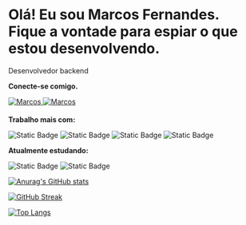 # Olá! Eu sou Marcos Fernandes. Fique a vontade para espiar o que estou desenvolvendo.

Desenvolvedor backend

**Conecte-se comigo.**
<div>
 <a href="https://www.linkedin.com/in/marcos-fc" target="_blank">
<img src=https://img.shields.io/badge/linkedin-%231E77B5.svg?&style=for-the-badge&logo=linkedin&logoColor=white alt=Marcos Fernandes linkedin style="margin-bottom: 5px;" />
</a>
  
<a href="https://github.com/marcos-fc" target="_blank">
<img src=https://img.shields.io/badge/GitHub-100000?style=for-the-badge&logo=github&logoColor=white alt=Marcos Fernandes GitHub style="margin-bottom: 5px;" />
</a>
</div>

**Trabalho mais com:**

![Static Badge](https://img.shields.io/badge/Java-blue)
![Static Badge](https://img.shields.io/badge/Eclipse-purple)
![Static Badge](https://img.shields.io/badge/Spring_boot-green)
![Static Badge](https://img.shields.io/badge/Mysql-blue)

**Atualmente estudando:**

![Static Badge](https://img.shields.io/badge/Kotlin-purple)
![Static Badge](https://img.shields.io/badge/Ingl%C3%AAs-red)

[![Anurag's GitHub stats](https://github-readme-stats.vercel.app/api?username=marcos-fc&show_icons=true&theme=gotham)](https://github.com/marcos-fc)

[![GitHub Streak](https://streak-stats.demolab.com/?user=marcos-fc&theme=gotham)](https://git.io/streak-stats)

[![Top Langs](https://github-readme-stats.vercel.app/api/top-langs/?username=marcos-fc&layout=compact&theme=gotham)](https://github.com/marcos-fc)
